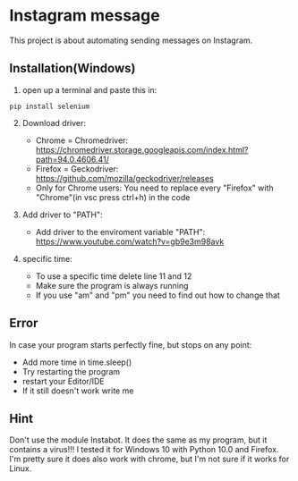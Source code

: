 # Instagram message
This project is about automating sending messages on Instagram.



## Installation(Windows)

1.  open up a terminal and paste this in:
 ```
 pip install selenium
 ```
2.  Download driver:
    * Chrome = Chromedriver: https://chromedriver.storage.googleapis.com/index.html?path=94.0.4606.41/
    * Firefox = Geckodriver:  https://github.com/mozilla/geckodriver/releases
    * Only for Chrome users: You need to replace every "Firefox" with "Chrome"(in vsc press ctrl+h) in the code

3.  Add driver to "PATH":
    * Add driver to the enviroment variable "PATH": https://www.youtube.com/watch?v=gb9e3m98avk

4.  specific time:
    * To use a specific time delete line 11 and 12
    * Make sure the program is always running
    * If you use "am" and "pm" you need to find out how to change that


## Error
In case your program starts perfectly fine, but stops on any point:
 - Add more time in time.sleep()
 - Try restarting the program
 - restart your Editor/IDE
 - If it still doesn't work write me


## Hint
Don't use the module Instabot. It does the same as my program, but it contains a virus!!!
I tested it for Windows 10 with Python 10.0 and Firefox. I'm pretty sure it does also work with chrome, but I'm not sure if it works for Linux. 
